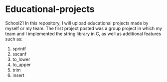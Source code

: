 # Educational-projects
School21
In this repository, I will upload educational projects made by myself or my team. 
The first project posted was a group project in which my team and I implemented the string library in C, as well as additional features such as: 
1) sprintf
2) sscanf
3) to_lower
4) to_upper
5) trim
6) insert
